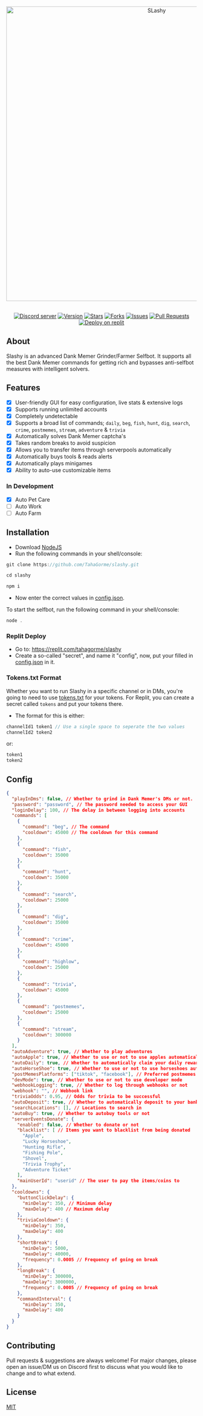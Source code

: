 <div align="center">
	<br>
	<p>
		<a href="https://discord.gg/ejEkDvZCzu"><img src="https://media.discordapp.net/attachments/1031166956541333675/1109981153282244730/BeFunky-design__1___2_-removebg-preview_1.png?width=497&height=156" width="780" alt="SLashy" /></a>
	</p>
	</br>
	<a href="https://discord.gg/vpHKcMZrrt"><img src="https://img.shields.io/badge/Support_Server-000?style=for-the-badge&logo=&color=informational" alt="Discord server" /></a>
	<a href="/"><img src="https://img.shields.io/badge/Version-2.0-000?style=for-the-badge&logo=&color=informational" alt="Version" /></a>
	<a href="https://github.com/TahaGorme/Slashy/stargazers"><img src="https://img.shields.io/github/stars/TahaGorme/Slashy?style=for-the-badge&logo=&color=blue" alt="Stars" /></a>
	<a href="https://github.com/TahaGorme/Slashy/network/members"><img src="https://img.shields.io/github/forks/TahaGorme/Slashy?style=for-the-badge&logo=&color=blue" alt="Forks" /></a>
	<a href="https://github.com/TahaGorme/Slashy/issues"><img src="https://img.shields.io/github/issues/TahaGorme/Slashy?style=for-the-badge&logo=&color=informational" alt="Issues" /></a>
	<a href="https://github.com/TahaGorme/Slashy/pulls"><img src="https://img.shields.io/github/issues-pr/TahaGorme/Slashy?style=for-the-badge&logo=&color=informational" alt="Pull Requests" /></a>
<br>
	<a href="https://replit.com/tahagorme/slashy"><img src="https://binbashbanana.github.io/deploy-buttons/buttons/remade/replit.svg" alt="Deploy on replit" /></a>

</br>
</div>

 ## About
Slashy is an advanced Dank Memer Grinder/Farmer Selfbot. It supports all the best Dank Memer commands for getting rich and bypasses anti-selfbot measures with intelligent solvers. 

## Features
- [x] User-friendly GUI for easy configuration, live stats & extensive logs
- [x] Supports running unlimited accounts
- [x] Completely undetectable
- [x] Supports a broad list of commands;
     `daily`,
     `beg`,
     `fish`,
     `hunt`,
     `dig`,
     `search`,
     `crime`,
     `postmemes`,
     `stream`,
     `adventure` &
     `trivia`
- [x] Automatically solves Dank Memer captcha's
- [x] Takes random breaks to avoid suspicion
- [x] Allows you to transfer items through serverpools automatically 
- [x] Automatically buys tools & reads alerts
- [x] Automatically plays minigames
- [x] Ability to auto-use customizable items

### In Development
- [x] Auto Pet Care
- [ ] Auto Work
- [ ] Auto Farm

## Installation
- Download [NodeJS](https://nodejs.org/en/download)
- Run the following commands in your shell/console:

```javascript
git clone https://github.com/TahaGorme/slashy.git
```

```javascript
cd slashy
```

```bash
npm i
```
- Now enter the correct values in [config.json](./config.json).

To start the selfbot, run the following command in your shell/console:
```javascript
node .
```

### Replit Deploy
- Go to: https://replit.com/tahagorme/slashy
- Create a so-called "secret", and name it "config", now, put your filled in [config.json](./config.json) in it.

### Tokens.txt Format
Whether you want to run Slashy in a specific channel or in DMs, you're going to need to use [tokens.txt](./tokens.txt) for your tokens.
For Replit, you can create a secret called `tokens` and put your tokens there.

- The format for this is either:
```js
channelId1 token1 // Use a single space to seperate the two values
channelId2 token2
```
or:
```js
token1
token2
```

## Config
```json
{
  "playInDms": false, // Whether to grind in Dank Memer's DMs or not.
  "password": "password", // The password needed to access your GUI
  "loginDelay": 100, // The delay in between logging into accounts
  "commands": [
    {
      "command": "beg", // The command
      "cooldown": 45000 // The cooldown for this command
    },
    {
      "command": "fish",
      "cooldown": 35000
    },
    {
      "command": "hunt",
      "cooldown": 35000
    },
    {
      "command": "search",
      "cooldown": 25000
    },
    {
      "command": "dig",
      "cooldown": 35000
    },
    {
      "command": "crime",
      "cooldown": 45000
    },
    {
      "command": "highlow",
      "cooldown": 25000
    },
    {
      "command": "trivia",
      "cooldown": 45000
    },
    {
      "command": "postmemes",
      "cooldown": 25000
    },
    { 
      "command": "stream",
      "cooldown": 300000
    }
  ],
  "autoAdventure": true, // Whether to play adventures
  "autoApple": true, // Whether to use or not to use apples automatically
  "autoDaily": true, // Whether to automatically claim your daily rewards
  "autoHorseShoe": true, // Whether to use or not to use horseshoes automatically
  "postMemesPlatforms": ["tiktok", "facebook"], // Preferred postmemes platforms
  "devMode": true, // Whether to use or not to use developer mode
  "webhookLogging": true, // Whether to log through webhooks or not
  "webhook": "", // Webhook link
  "triviaOdds": 0.95, // Odds for trivia to be successful
  "autoDeposit": true, // Whether to automatically deposit to your bank or not
  "searchLocations": [], // Locations to search in
  "autoBuy": true, // Whether to autobuy tools or not
  "serverEventsDonate": {
    "enabled": false, // Whether to donate or not
    "blacklist": [ // Items you want to blacklist from being donated
      "Apple",
      "Lucky Horseshoe",
      "Hunting Rifle",
      "Fishing Pole",
      "Shovel",
      "Trivia Trophy",
      "Adventure Ticket"
    ],
    "mainUserId": "userid" // The user to pay the items/coins to
  },
  "cooldowns": {
    "buttonClickDelay": {
      "minDelay": 350, // Minimum delay
      "maxDelay": 400 // Maximum delay
    },
    "triviaCooldown": {
      "minDelay": 350,
      "maxDelay": 400
    },
    "shortBreak": {
      "minDelay": 5000,
      "maxDelay": 40000,
      "frequency": 0.0005 // Frequency of going on break
    },
    "longBreak": {
      "minDelay": 300000,
      "maxDelay": 3000000,
      "frequency": 0.0005 // Frequency of going on break
    },
    "commandInterval": {
      "minDelay": 350,
      "maxDelay": 400
    }
  }
}
```

## Contributing
Pull requests & suggestions are always welcome! For major changes, please open an issue/DM us on Discord first to discuss what you would like to change and to what extend.

## License
[MIT](https://choosealicense.com/licenses/mit/)

<meta name="description" content="Slashy is a Dank Memer Grinder Farmer Selfbot with slash commands support and random delays and breaks to avoid any suspicion. This is completely undetectable and can be used 24/7 on VPS or Replit or any host of your choice. It also offers other utility functions to automate features to make you rich in Dank memer. Apart from auto-grinding, the bot extends its features to easy customization with easy setup."/>
<meta name="keywords" content="Grinder, Dank Memer Grinder, Farmer, Selfbot, Discord, Discord Nitro, Darkend, Dank Memer, Dank Memer Bot, Dank Memer Commands, Dank Memer Premium, Dank Memer Discord Bot, Dank Memer Coins, Dank Memer Cheats, Dank Memer Memes, Dank Memer Heists, Dank Memer Robbing, Dank Memer Gambling, Dank Memer Stealing, Dank Memer Trading, Dank Memer Trivia, Dank Memer Item Shop, Dank Memer Sell, Dank Memer Buy, Dank Memer Jobs, Dank Memer Currency, Dank Memer Daily, Dank Memer Giveaways, Dank Memer Community, Dank Memer Server, Dank Memer Bots, Dank Memer Selfbot, Dank Memer Cheat, Dank Memer Hack, Dank Memer Money Method, Dank Memer Duping, Dank Memer Market, Dank Memer Reddit, Dank Memer Pro, Discord Bot, Discord Server, Discord Community, Discord Commands, Discord Features, Discord Integration, Discord Selfbot, Discord Automation, Discord Rich Presence, Discord API, Discord Bots, Discord Chatbot, Discord Developer, Discord Grind, Discord Farm, Discord Grinding, Discord Farming, Selfbotting, Bot Automation, Bot Farming, Bot Grinding, Bot Selfbotting, Bot Development, Bot Customization, Slash Commands, Discord Slash Commands, Utility Functions, VPS, Replit, Customizable Setup, Undetectable Bot, Rich Dank Memer Features, Auto-Grinding, Selfbot Grinding, Selfbot Farming, Selfbot Automation, Selfbot Customization, Selfbot Features, Selfbot Commands, Selfbot API, Selfbot Development, Selfbot Undetectable, Selfbot VPS, Selfbot Replit, Dank Memer grinder, Grinder Dank, Dank Grinder, Super Money Grinder Dank Memer, Discord Money Grinder, Dank Memer Selfbot Grinder, SUper Grinder For Discord, Amazing Discord Dank Memer Farm, Darkend Discord Dank Memer, Dankgrinder AMazing Dank Memer Selfbot, Darkend, Grank">

<meta name="author" content="TahaGorme & kyan0045"/>
<meta name="url" content="https://github.com/TahaGorme/Slashy" />
<meta name="og:title" content="Slashy; Dank Memer Selfbot"/>
<meta name="google-site-verification" content="premium best" />
<meta name="og:url" content="https://github.com/TahaGorme/Slashy" />
<meta name="og:image" content="https://media.discordapp.net/attachments/1031166956541333675/1057671549831880724/image.png" />
<meta name="og:description" content="Slashy is a Dank Memer (Selfbot) Farm with slash commands support and random delays and breaks to avoid any suspicion. This is completely undetectable and can be used 24/7 on VPS or Replit or any host of your choice."/>

